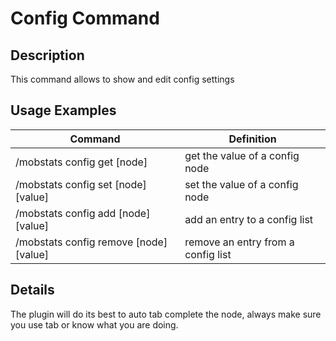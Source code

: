 # Config Command

## Description

This command allows to show and edit config settings

## Usage Examples

Command |  Definition
------------- | -------------
/mobstats config get [node] | get the value of a config node
/mobstats config set [node] [value] | set the value of a config node
/mobstats config add [node] [value] | add an entry to a config list
/mobstats config remove [node] [value] | remove an entry from a config list

## Details

The plugin will do its best to auto tab complete the node, always make sure you use tab or know what you are doing.

